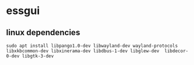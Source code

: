 # essgui

## linux dependencies

```
sudo apt install libpango1.0-dev libwayland-dev wayland-protocols libxkbcommon-dev libxinerama-dev libdbus-1-dev libglew-dev  libdecor-0-dev libgtk-3-dev
```
